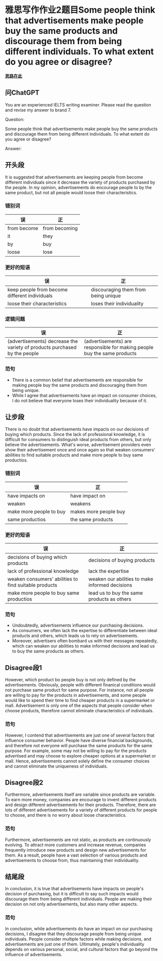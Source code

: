 # 雅思写作作业2题目Some people think that advertisements make people buy the same products and discourage them from being different individuals. To what extent do you agree or disagree?

**[思路在此](./IELTSWriting3.md)**

## 问ChatGPT

You are an experienced IELTS writing examiner. Please read the question and revise my answer to brand 7.

Question: 

Some people think that advertisements make people buy the same products and discourage them from being different individuals. To what extent do you agree or disagree?

Answer:

## 开头段

It is suggested that advertisements are keeping people from become different individuals since it decrease the variety of products purchased by the people. In my opinion,  advertisements do encourage people to by the same product, but not all people would loose their characteristics.

### 错别词

误|正
-|-
from become|from becoming
it|they
by|buy
loose|lose

### 更好的短语

误|正
-|-
keep people from become different individuals|discouraging them from being unique
loose their characteristics|loses their individuality

### 逻辑问题

误|正
-|-
(advertisements) decrease the variety of products purchased by the people|(advertisements) are responsible for making people buy the same products

### 范句

* There is a common belief that advertisements are responsible for making people buy the same products and discouraging them from being unique.
* While I agree that advertisements have an impact on consumer choices, I do not believe that everyone loses their individuality because of it.

## 让步段

There is no doubt that advertisements have impacts on our decisions of buying which products. Since the lack of professional knowledge, it is difficult for consumers to distinguish ideal products from others, but only believe the advertisements. What's worse, advertisement providers even show their advertisement once and once again so that weaken consumers' abilities to find suitable products and make more people to buy same productios.

### 错别词

误|正
-|-
have impacts on|have impact on
weaken|weakens
make more people to buy|makes more people buy
same productios|the same products

### 更好的短语

误|正
-|-
decisions of buying which products|decisions of buying products
lack of professional knowledge|lack the expertise
weaken consumers' abilities to find suitable products|weaken our abilities to make informed decisions
make more people to buy same productios|lead us to buy the same products as others

### 范句

* Undoubtedly, advertisements influence our purchasing decisions.
* As consumers, we often lack the expertise to differentiate between ideal products and others, which leads us to rely on advertisements. 
* Moreover, advertisers often bombard us with their messages repeatedly, which can weaken our abilities to make informed decisions and lead us to buy the same products as others.

## Disagree段1

However, which product bo people buy is not only defined by the advertisements. Obviously, people with different finanical conditions would not purchase same product for same purpose. For instance, not all people are willing to pay for the products in advertisements, and some people would like to spend their time to find cheaper products in a supermarket or mall. Advertisement is only one of the aspects that people consider when choose products, therefore cannot eliminate characteristics of individuals.

### 范句

However, I contend that advertisements are just one of several factors that influence consumer behavior. People have diverse financial backgrounds, and therefore not everyone will purchase the same products for the same purpose. For example, some may not be willing to pay for the products advertised and may choose to explore cheaper options at a supermarket or mall. Hence, advertisements cannot solely define the consumer choices and cannot eliminate the uniqueness of individuals.

## Disagree段2

Furthermore, advertisements itself are variable since products are variable. To earn more money, companies are encourage to invent different products and design different advertisements for their products. Therefore, there are lots of different advertisements for a variety of different products for people to choose, and there is no worry about loose characteristics.

### 范句

Furthermore, advertisements are not static, as products are continuously evolving. To attract more customers and increase revenue, companies frequently introduce new products and design new advertisements for them. As a result, people have a vast selection of various products and advertisements to choose from, thus maintaining their individuality.

## 结尾段

In conclusion, it is true that advertisements have impacts on people's decision of purchasing, but it is difficult to say such impacts would discourage them from being different individuals. People are making their decision on not only advertisements, but also many other aspects.

### 范句

In conclusion, while advertisements do have an impact on our purchasing decisions, I disagree that they discourage people from being unique individuals. People consider multiple factors while making decisions, and advertisements are just one of them. Ultimately, people's individuality depends on various personal, social, and cultural factors that go beyond the influence of advertisements.